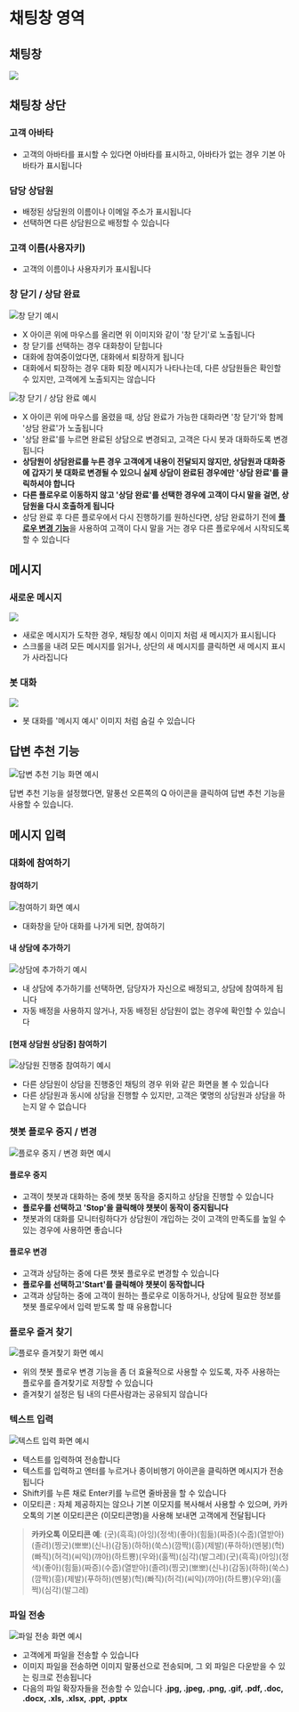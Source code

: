 # 채팅창 영역

## 채팅창

![](../../.gitbook/assets/openbeta_chat_%20%287%29.png)

## 채팅창 상단

### 고객 아바타

* 고객의 아바타를 표시할 수 있다면 아바타를 표시하고, 아바타가 없는 경우 기본 아바타가 표시됩니다

### 담당 상담원

* 배정된 상담원의 이름이나 이메일 주소가 표시됩니다
* 선택하면 다른 상담원으로 배정할 수 있습니다

###  고객 이름\(사용자키\)

* 고객의 이름이나 사용자키가 표시됩니다

### 창 닫기 / 상담 완료

![&#xCC3D; &#xB2EB;&#xAE30; &#xC608;&#xC2DC;](../../.gitbook/assets/openbeta_.png)

* X 아이콘 위에 마우스를 올리면 위 이미지와 같이 '창 닫기'로 노출됩니다
* 창 닫기를 선택하는 경우 대화창이 닫힙니다
* 대화에 참여중이었다면, 대화에서 퇴장하게 됩니다
* 대화에서 퇴장하는 경우 대화 퇴장 메시지가 나타나는데, 다른 상담원들은 확인할 수 있지만, 고객에게 노출되지는 않습니다

![&#xCC3D; &#xB2EB;&#xAE30; / &#xC0C1;&#xB2F4; &#xC644;&#xB8CC; &#xC608;&#xC2DC;](../../.gitbook/assets/openbeta_%20%282%29.png)

* X 아이콘 위에 마우스를 올렸을 때, 상담 완료가 가능한 대화라면 '창 닫기'와 함께 '상담 완료'가 노출됩니다
* '상담 완료'를 누르면 완료된 상담으로 변경되고, 고객은 다시 봇과 대화하도록 변경됩니다
* **상담원이 상담완료를 누른 경우 고객에게 내용이 전달되지 않지만, 상담원과 대화중에 갑자기 봇 대화로 변경될 수 있으니 실제 상담이 완료된 경우에만 '상담 완료'를 클릭하셔야 합니다**
* **다른 플로우로 이동하지 않고 '상담 완료'를 선택한 경우에 고객이 다시 말을 걸면, 상담원을 다시 호출하게 됩니다**
* 상담 완료 후 다른 플로우에서 다시 진행하기를 원하신다면, 상담 완료하기 전에 [**플로우 변경 기능**](untitled-2.md#undefined-16)을 사용하여 고객이 다시 말을 거는 경우 다른 플로우에서 시작되도록 할 수 있습니다

## 메시지

### 새로운 메시지

![](../../.gitbook/assets/openbeta_chat_.png)

* 새로운 메시지가 도착한 경우, 채팅창 예시 이미지 처럼 새 메시지가 표시됩니다
* 스크롤을 내려 모든 메시지를 읽거나, 상단의 새 메시지를 클릭하면 새 메시지 표시가 사라집니다

### 봇 대화

![](../../.gitbook/assets/openbeta_chat_%20%2813%29.png)

* 봇 대화를 '메시지 예시' 이미지 처럼 숨길 수 있습니다

## 답변 추천 기능

![&#xB2F5;&#xBCC0; &#xCD94;&#xCC9C; &#xAE30;&#xB2A5; &#xD654;&#xBA74; &#xC608;&#xC2DC;](../../.gitbook/assets/openbeta_chat_%20%284%29.png)

답변 추천 기능을 설정했다면, 말풍선 오른쪽의 Q 아이콘을 클릭하여 답변 추천 기능을 사용할 수 있습니다.

## 메시지 입력

### 대화에 참여하기

#### 참여하기

![&#xCC38;&#xC5EC;&#xD558;&#xAE30; &#xD654;&#xBA74; &#xC608;&#xC2DC;](../../.gitbook/assets/_.png)

* 대화창을 닫아 대화를 나가게 되면, 참여하기 

#### 내 상담에 추가하기

![&#xC0C1;&#xB2F4;&#xC5D0; &#xCD94;&#xAC00;&#xD558;&#xAE30; &#xC608;&#xC2DC;](../../.gitbook/assets/_-_.png)

* 내 상담에 추가하기를 선택하면, 담당자가 자신으로 배정되고, 상담에 참여하게 됩니다
* 자동 배정을 사용하지 않거나, 자동 배정된 상담원이 없는 경우에 확인할 수 있습니다

#### \[현재 상담원 상담중\] 참여하기

![&#xC0C1;&#xB2F4;&#xC6D0; &#xC9C4;&#xD589;&#xC911; &#xCC38;&#xC5EC;&#xD558;&#xAE30; &#xC608;&#xC2DC;](../../.gitbook/assets/_-_%20%281%29.png)

* 다른 상담원이 상담을 진행중인 채팅의 경우 위와 같은 화면을 볼 수 있습니다
* 다른 상담원과 동시에 상담을 진행할 수 있지만, 고객은 몇명의 상담원과 상담을 하는지 알 수 없습니다

### 챗봇 플로우 중지 / 변경

![&#xD50C;&#xB85C;&#xC6B0; &#xC911;&#xC9C0; / &#xBCC0;&#xACBD; &#xD654;&#xBA74; &#xC608;&#xC2DC;](../../.gitbook/assets/openbeta_chat_%20%2810%29.png)

#### 플로우 중지

* 고객이 챗봇과 대화하는 중에 챗봇 동작을 중지하고 상담을 진행할 수 있습니다
* **플로우를 선택하고 'Stop'을 클릭해야 챗봇이 동작이 중지됩니다**
* 챗봇과의 대화를 모니터링하다가 상담원이 개입하는 것이 고객의 만족도를 높일 수 있는 경우에 사용하면 좋습니다

#### 플로우 변경

* 고객과 상담하는 중에 다른 챗봇 플로우로 변경할 수 있습니다
* **플로우를 선택하고'Start'를 클릭해야 챗봇이 동작합니다**
* 고객과 상담하는 중에 고객이 원하는 플로우로 이동하거나, 상담에 필요한 정보를 챗봇 플로우에서 입력 받도록 할 때 유용합니다

### 플로우 즐겨 찾기

![&#xD50C;&#xB85C;&#xC6B0; &#xC990;&#xACA8;&#xCC3E;&#xAE30; &#xD654;&#xBA74; &#xC608;&#xC2DC;](../../.gitbook/assets/openbeta_chat_-_%20%281%29.png)

* 위의 챗봇 플로우 변경 기능을 좀 더 효율적으로 사용할 수 있도록, 자주 사용하는 플로우를 즐겨찾기로 저장할 수 있습니다
* 즐겨찾기 설정은 팀 내의 다른사람과는 공유되지 않습니다 

### 텍스트 입력

![&#xD14D;&#xC2A4;&#xD2B8; &#xC785;&#xB825; &#xD654;&#xBA74; &#xC608;&#xC2DC;](../../.gitbook/assets/openbeta_chat_%20%282%29.png)

* 텍스트를 입력하여 전송합니다
* 텍스트를 입력하고 엔터를 누르거나 종이비행기 아이콘을 클릭하면 메시지가 전송됩니다
* Shift키를 누른 채로 Enter키를 누르면 줄바꿈을 할 수 있습니다
* 이모티콘 : 자체 제공하지는 않으나 기본 이모지를 복사해서 사용할 수 있으며, 카카오톡의 기본 이모티콘은 \(이모티콘명\)을 사용해 보내면 고객에게 전달됩니다

> **카카오톡 이모티콘 예**: \(굿\)\(흑흑\)\(아잉\)\(정색\)\(좋아\)\(힘듦\)\(짜증\)\(수줍\)\(열받아\)\(졸려\)\(찡긋\)\(뽀뽀\)\(신나\)\(감동\)\(하하\)\(쑥스\)\(깜짝\)\(흥\)\(제발\)\(푸하하\)\(멘붕\)\(헉\)\(빠직\)\(허걱\)\(씨익\)\(꺄아\)\(하트뿅\)\(우와\)\(훌쩍\)\(심각\)\(발그레\)\(굿\)\(흑흑\)\(아잉\)\(정색\)\(좋아\)\(힘듦\)\(짜증\)\(수줍\)\(열받아\)\(졸려\)\(찡긋\)\(뽀뽀\)\(신나\)\(감동\)\(하하\)\(쑥스\)\(깜짝\)\(흥\)\(제발\)\(푸하하\)\(멘붕\)\(헉\)\(빠직\)\(허걱\)\(씨익\)\(꺄아\)\(하트뿅\)\(우와\)\(훌쩍\)\(심각\)\(발그레\)

### 파일 전송

![&#xD30C;&#xC77C; &#xC804;&#xC1A1; &#xD654;&#xBA74; &#xC608;&#xC2DC;](../../.gitbook/assets/openbeta_chat_%20%2811%29.png)

* 고객에게 파일을 전송할 수 있습니다
* 이미지 파일을 전송하면 이미지 말풍선으로 전송되며, 그 외 파일은 다운받을 수 있는 링크로 전송됩니다
* 다음의 파일 확장자들을 전송할 수 있습니다 **.jpg, .jpeg, .png, .gif, .pdf, .doc, .docx, .xls, .xlsx, .ppt, .pptx**


